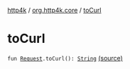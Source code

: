[http4k](../index.md) / [org.http4k.core](index.md) / [toCurl](./to-curl.md)

# toCurl

`fun `[`Request`](-request/index.md)`.toCurl(): `[`String`](https://kotlinlang.org/api/latest/jvm/stdlib/kotlin/-string/index.html) [(source)](https://github.com/http4k/http4k/blob/master/http4k-core/src/main/kotlin/org/http4k/core/curl.kt#L7)